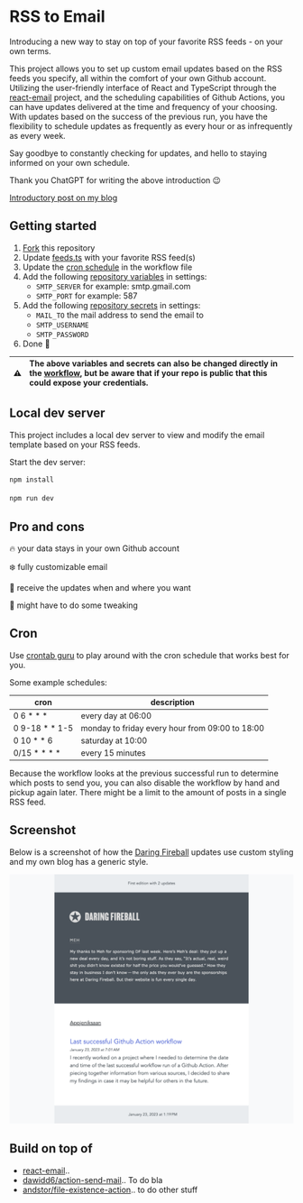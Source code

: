 # RSS to Email

Introducing a new way to stay on top of your favorite RSS feeds - on your own terms.

This project allows you to set up custom email updates based on the RSS feeds you specify, all within the comfort of your own Github account. Utilizing the user-friendly interface of React and TypeScript through the [react-email](https://github.com/resendlabs/react-email) project, and the scheduling capabilities of Github Actions, you can have updates delivered at the time and frequency of your choosing. With updates based on the success of the previous run, you have the flexibility to schedule updates as frequently as every hour or as infrequently as every week.

Say goodbye to constantly checking for updates, and hello to staying informed on your own schedule.

Thank you ChatGPT for writing the above introduction :wink:

[Introductory post on my blog](https://appjeniksaan.nl)

## Getting started

1. [Fork](../../fork) this repository
2. Update [feeds.ts](src/feeds.ts) with your favorite RSS feed(s)
3. Update the [cron schedule](.github/workflows/send-email.yaml#L5) in the workflow file
4. Add the following [repository variables](../../settings/variables/actions) in settings:
   - `SMTP_SERVER` for example: smtp.gmail.com
   - `SMTP_PORT` for example: 587
5. Add the following [repository secrets](../../settings/secrets/actions) in settings:
   - `MAIL_TO` the mail address to send the email to
   - `SMTP_USERNAME`
   - `SMTP_PASSWORD`
6. Done :muscle:

| :warning: | The above variables and secrets can also be changed directly in the [workflow](.github/workflows/send-email.yaml), but be aware that if your repo is public that this could expose your credentials. |
| :-------: | :--------------------------------------------------------------------------------------------------------------------------------------------------------------------------------------------------- |

## Local dev server

This project includes a local dev server to view and modify the email template based on your RSS feeds.

Start the dev server:

```bash
npm install

npm run dev
```

## Pro and cons

:fire: your data stays in your own Github account

:snowflake: fully customizable email

:date: receive the updates when and where you want

:poop: might have to do some tweaking

## Cron

Use [crontab guru](https://crontab.guru/) to play around with the cron schedule that works best for you.

Some example schedules:

| cron             | description                                     |
| ---------------- | ----------------------------------------------- |
| 0 6 \* \* \*     | every day at 06:00                              |
| 0 9-18 \* \* 1-5 | monday to friday every hour from 09:00 to 18:00 |
| 0 10 \* \* 6     | saturday at 10:00                               |
| 0/15 \* \* \* \* | every 15 minutes                                |

Because the workflow looks at the previous successful run to determine which posts to send you, you can also disable the workflow by hand and pickup again later. There might be a limit to the amount of posts in a single RSS feed.

## Screenshot

Below is a screenshot of how the [Daring Fireball](https://daringfireball.net/) updates use custom styling and my own blog has a generic style.

![Example of the email](screenshot.png)

## Build on top of

- [react-email](https://github.com/resendlabs/react-email)..
- [dawidd6/action-send-mail](https://github.com/dawidd6/action-send-mail)..
  To do bla
- [andstor/file-existence-action](https://github.com/andstor/file-existence-action)..
  to do other stuff
